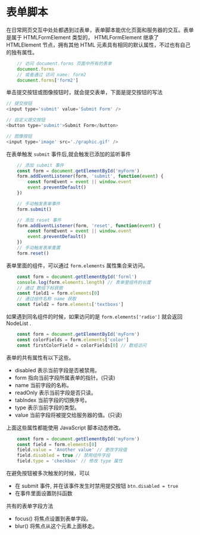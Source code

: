 # 表单脚本

在日常网页交互中处处都遇到过表单，表单脚本能优化页面和服务器的交互。表单是属于 HTMLFormElement 类型的， HTMLFormElement 继承了 HTMLElement 节点，拥有其他 HTML 元素具有相同的默认属性，不过也有自己的独有属性。


```javascript
    // 访问 document.forms 页面中所有的表单
    document.forms
    // 或者通过 访问 name: form2
    document.forms['form2']
```

单击提交按钮或图像按钮时，就会提交表单，下面是提交按钮的写法

```javascript
// 提交按钮
<input type='submit' value='Submit Form' />

// 自定义提交按钮
<button type='submit'>Submit Form</button>

// 图像按钮
<input type='image' src='./graphic.gif' />
```

在表单触发 `submit` 事件后,就会触发已添加的监听事件

```javascript
    // 添加 submit 事件
    const form = document.getElementById('myForm')
    form.addEventListener(form, 'submit', function(event) {
        const formEvent = event || window.event
        event.preventDefault()
    })

    // 手动触发表单事件
    form.submit()

    // 添加 reset 事件
    form.addEventListener(form, 'reset', function(event) {
        const formEvent = event || window.event
        event.preventDefault()
    })
    // 手动触发表单重置
    form.reset()
```

表单里面的组件，可以通过 `form.elements` 属性集合来访问。

```javascript
    const form = document.getElementById('forml')
    console.log(form.elements.length) // 表单里组件的长度
    // 通过 数组下标获致
    const field1 = form.elements[0]
    // 通过组件名称 name 获取
    const field2 = form.elements['textboxs']
```

如果遇到同名组件的时候，如果访问的是 `form.elements['radio']` 就会返回 NodeList .

```javascript
    const form = document.getElementById('myForm')
    const colorFields = form.elements['color']
    const firstColorField = colorFields[0] // 数组访问
```

表单的共有属性有以下这些。

- disabled 表示当前字段是否被禁用。
- form 指向当前字段所属表单的指针。(只读)
- name 当前字段的名称。
- readOnly 表示当前字段是否只读。
- tabIndex 当前字段的切换序号。
- type 表示当前字段的类型。
- value 当前字段将被提交给服务器的值。(只读)

上面这些属性都能使用 JavaScript 脚本动态修改。

```javascript
    const form = document.getElementById('myForm')
    const field = form.elements[0] 
    field.value = 'Another value' // 更改字段值
    field.disabled = true // 禁用组件字段
    field.type = 'checkbox' // 修改 type 属性
```

在避免按钮被多次触发的时候，可以
- 在 submit 事件, 并在该事件发生时禁用提交按钮 `btn.disabled = true`
- 在事件里面设置防抖函数

共有的表单字段方法
- focus() 将焦点设置到表单字段。
- blur() 将焦点从这个元素上面移走。

